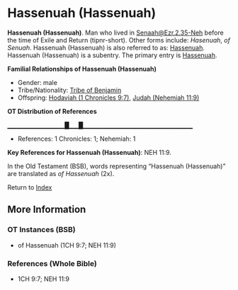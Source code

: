 # Hassenuah (Hassenuah)
**Hassenuah (Hassenuah)**. 
Man who lived in Senaah@Ezr.2.35-Neh before the time of Exile and Return (tipnr-short). 
Other forms include: 
*Hasenuah*, *of Senuah*. 
Hassenuah (Hassenuah) is also referred to as: 
[Hassenuah](Hassenuah.md). 
Hassenuah (Hassenuah) is a subentry. The primary entry is 
[Hassenuah](Hassenuah.md). 




**Familial Relationships of Hassenuah (Hassenuah)**


* Gender: male
* Tribe/Nationality: [Tribe of Benjamin](../../../groups/md/acai/Benjamin.md)
* Offspring: [Hodaviah (1 Chronicles 9:7)](Hodaviah.3.md), [Judah (Nehemiah 11:9)](Judah.6.md)


**OT Distribution of References**

▁▁▁▁▁▁▁▁▁▁▁▁█▁▁█▁▁▁▁▁▁▁▁▁▁▁▁▁▁▁▁▁▁▁▁▁▁▁
* References: 1 Chronicles: 1; Nehemiah: 1



**Key References for Hassenuah (Hassenuah)**: 
NEH 11:9. 


In the Old Testament (BSB), words representing “Hassenuah (Hassenuah)” are translated as 
*of Hassenuah* (2x). 




Return to [Index](00-Index.md)

## More Information

### OT Instances (BSB)

* of Hassenuah (1CH 9:7; NEH 11:9)



### References (Whole Bible)

* 1CH 9:7; NEH 11:9



